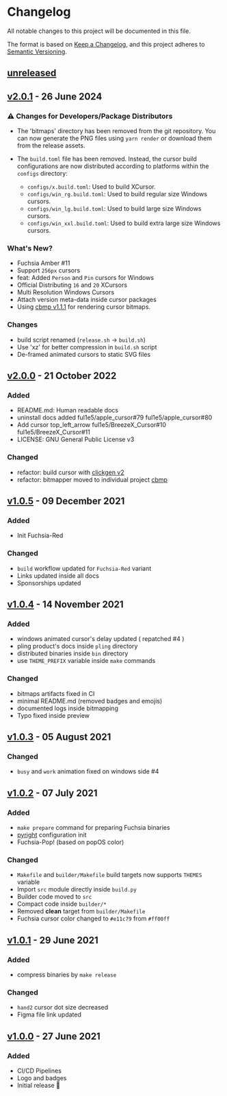 # Changelog

All notable changes to this project will be documented in this file.

The format is based on [Keep a Changelog](https://keepachangelog.com/en/1.0.0/),
and this project adheres to [Semantic Versioning](https://semver.org/spec/v2.0.0.html).

## [unreleased]

## [v2.0.1] - 26 June 2024

### :warning: Changes for Developers/Package Distributors

-   The 'bitmaps' directory has been removed from the git repository. You can now generate the PNG files using `yarn render` or download them from the release assets.

-   The `build.toml` file has been removed. Instead, the cursor build configurations are now distributed according to platforms within the `configs` directory:
    -   `configs/x.build.toml`: Used to build XCursor.
    -   `configs/win_rg.build.toml`: Used to build regular size Windows cursors.
    -   `configs/win_lg.build.toml`: Used to build large size Windows cursors.
    -   `configs/win_xxl.build.toml`: Used to build extra large size Windows cursors.

### What's New?

-   Fuchsia Amber #11
-   Support `256px` cursors
-   feat: Added `Person` and `Pin` cursors for Windows
-   Official Distributing `16` and `20` XCursors
-   Multi Resolution Windows Cursors
-   Attach version meta-data inside cursor packages
-   Using [cbmp v1.1.1](https://github.com/ful1e5/cbmp/tree/v1.1.1) for rendering cursor bitmaps.

### Changes

-   build script renamed (`release.sh` -> `build.sh`)
-   Use 'xz' for better compression in `build.sh` script
-   De-framed animated cursors to static SVG files

## [v2.0.0] - 21 October 2022

### Added

-   README.md: Human readable docs
-   uninstall docs added ful1e5/apple_cursor#79 ful1e5/apple_cursor#80
-   Add cursor top_left_arrow ful1e5/BreezeX_Cursor#10 ful1e5/BreezeX_Cursor#11
-   LICENSE: GNU General Public License v3

### Changed

-   refactor: build cursor with [clickgen v2](https://github.com/ful1e5/clickgen)
-   refactor: bitmapper moved to individual project [cbmp](https://github.com/ful1e5/cbmp)

## [v1.0.5] - 09 December 2021

### Added

-   Init Fuchsia-Red

### Changed

-   `build` workflow updated for `Fuchsia-Red` variant
-   Links updated inside all docs
-   Sponsorships updated

## [v1.0.4] - 14 November 2021

### Added

-   windows animated cursor's delay updated ( repatched #4 )
-   pling product's docs inside `pling` directory
-   distributed binaries inside `bin` directory
-   use `THEME_PREFIX` variable inside `make` commands

### Changed

-   bitmaps artifacts fixed in CI
-   minimal README.md (removed badges and emojis)
-   documented logs inside bitmapping
-   Typo fixed inside preview

## [v1.0.3] - 05 August 2021

### Changed

-   `busy` and `work` animation fixed on windows side #4

## [v1.0.2] - 07 July 2021

### Added

-   `make prepare` command for preparing Fuchsia binaries
-   [pyright](https://github.com/microsoft/pyright/blob/main/docs/configuration.md) configuration init
-   Fuchsia-Pop! (based on popOS color)

### Changed

-   `Makefile` and `builder/Makefile` build targets now supports `THEMES` variable
-   Import `src` module directly inside `build.py`
-   Builder code moved to `src`
-   Compact code inside `builder/*`
-   Removed **clean** target from `builder/Makefile`
-   Fuchsia cursor color changed to `#e11c79` from `#ff00ff`

## [v1.0.1] - 29 June 2021

### Added

-   compress binaries by `make release`

### Changed

-   `hand2` cursor dot size decreased
-   Figma file link updated

## [v1.0.0] - 27 June 2021

### Added

-   CI/CD Pipelines
-   Logo and badges
-   Initial release 🎊

[unreleased]: https://github.com/ful1e5/fuchsia-cursor/compare/v2.0.1...main
[v2.0.1]: https://github.com/ful1e5/fuchsia-cursor/compare/v2.0.0...v2.0.1
[v2.0.0]: https://github.com/ful1e5/fuchsia-cursor/compare/v1.0.5...v2.0.0
[v1.0.5]: https://github.com/ful1e5/fuchsia-cursor/compare/v1.0.4...v1.0.5
[v1.0.4]: https://github.com/ful1e5/fuchsia-cursor/compare/v1.0.3...v1.0.4
[v1.0.3]: https://github.com/ful1e5/fuchsia-cursor/compare/v1.0.2...v1.0.3
[v1.0.2]: https://github.com/ful1e5/fuchsia-cursor/compare/v1.0.1...v1.0.2
[v1.0.1]: https://github.com/ful1e5/fuchsia-cursor/compare/v1.0.0...v1.0.1
[v1.0.0]: https://github.com/ful1e5/fuchsia-cursor/tree/v1.0.0
